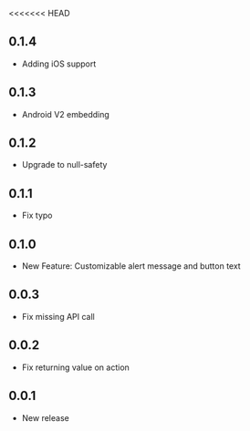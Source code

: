 <<<<<<< HEAD
## 0.1.4
* Adding iOS support

## 0.1.3
* Android V2 embedding

## 0.1.2
* Upgrade to null-safety

## 0.1.1
* Fix typo

## 0.1.0
* New Feature: Customizable alert message and button text

## 0.0.3
* Fix missing API call

## 0.0.2
* Fix returning value on action

## 0.0.1
* New release
